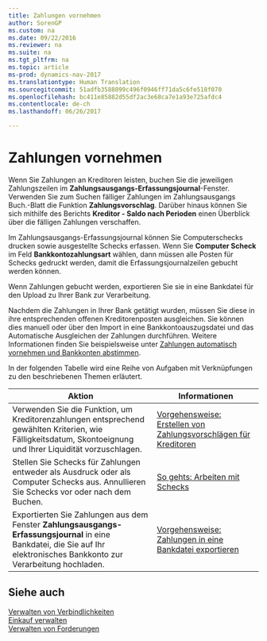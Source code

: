 ```yaml
---
title: Zahlungen vornehmen
author: SorenGP
ms.custom: na
ms.date: 09/22/2016
ms.reviewer: na
ms.suite: na
ms.tgt_pltfrm: na
ms.topic: article
ms-prod: dynamics-nav-2017
ms.translationtype: Human Translation
ms.sourcegitcommit: 51adfb3588099c496f0946ff71da5c6fe518f070
ms.openlocfilehash: bc411e85882d55df2ac3e68ca7e1a93e725afdc4
ms.contentlocale: de-ch
ms.lasthandoff: 06/26/2017

---
```


# <a name="make-payments"></a>Zahlungen vornehmen
Wenn Sie Zahlungen an Kreditoren leisten, buchen Sie die jeweiligen Zahlungszeilen im **Zahlungsausgangs-Erfassungsjournal**-Fenster. Verwenden Sie zum Suchen fälliger Zahlungen im Zahlungsausgangs Buch.-Blatt die Funktion **Zahlungsvorschlag**. Darüber hinaus können Sie sich mithilfe des Berichts **Kreditor - Saldo nach Perioden** einen Überblick über die fälligen Zahlungen verschaffen.

Im Zahlungsausgangs-Erfassungsjournal können Sie Computerschecks drucken sowie ausgestellte Schecks erfassen. Wenn Sie **Computer Scheck** im Feld **Bankkontozahlungsart** wählen, dann müssen alle Posten für Schecks gedruckt werden, damit die Erfassungsjournalzeilen gebucht werden können.

Wenn Zahlungen gebucht werden, exportieren Sie sie in eine Bankdatei für den Upload zu Ihrer Bank zur Verarbeitung.

Nachdem die Zahlungen in Ihrer Bank getätigt wurden, müssen Sie diese in ihre entsprechenden offenen Kreditorenposten ausgleichen. Sie können dies manuell oder über den Import in eine Bankkontoauszugsdatei und das Automatische Ausgleichen der Zahlungen durchführen. Weitere Informationen finden Sie beispielsweise unter [Zahlungen automatisch vornehmen und Bankkonten abstimmen](receivables-apply-payments-auto-reconcile-bank-accounts.md).

In der folgenden Tabelle wird eine Reihe von Aufgaben mit Verknüpfungen zu den beschriebenen Themen erläutert.

|Aktion |Informationen |
|---|----|
|Verwenden Sie die Funktion, um Kreditorenzahlungen entsprechend gewählten Kriterien, wie Fälligkeitsdatum, Skontoeignung und Ihrer Liquidität vorzuschlagen.|[Vorgehensweise: Erstellen von Zahlungsvorschlägen für Kreditoren](payables-how-suggest-vendor-payments.md)|
|Stellen Sie Schecks für Zahlungen entweder als Ausdruck oder als Computer Schecks aus. Annullieren Sie Schecks vor oder nach dem Buchen.|[So gehts: Arbeiten mit Schecks](payables-how-work-checks.md)|
|Exportierten Sie Zahlungen aus dem Fenster **Zahlungsausgangs-Erfassungsjournal** in eine Bankdatei, die Sie auf Ihr elektronisches Bankkonto zur Verarbeitung hochladen.|[Vorgehensweise: Zahlungen in eine Bankdatei exportieren](payables-how-export-payments-bank-file.md)|

## <a name="see-also"></a>Siehe auch
[Verwalten von Verbindlichkeiten](payables-manage-payables.md)  
[Einkauf verwalten](purchasing-manage-purchasing.md)  
[Verwalten von Forderungen](receivables-manage-receivables.md)

